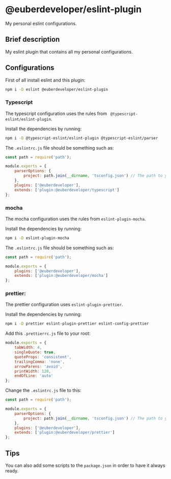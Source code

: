 # @euberdeveloper/eslint-plugin
My personal eslint configurations.

## Brief description

My eslint plugin that contains all my personal configurations.
## Configurations

First of all install eslint and this plugin:

```bash
npm i -D eslint @euberdeveloper/eslint-plugin
```

### Typescript

The typescript configuration uses the rules from ` @typescript-eslint/eslint-plugin`.

Install the dependencies by running:

```bash
npm i -D @typescript-eslint/eslint-plugin @typescript-eslint/parser
```

The `.eslintrc.js` file should be something such as:

```js
const path = require('path');

module.exports = {
    parserOptions: {
        project: path.join(__dirname, 'tsconfig.json') // The path to your tsconfig.json
    },
    plugins: ['@euberdeveloper'],
    extends: ['plugin:@euberdeveloper/typescript']
};
```

### mocha

The mocha configuration uses the rules from `eslint-plugin-mocha`.

Install the dependencies by running:

```bash
npm i -D eslint-plugin-mocha
```

The `.eslintrc.js` file should be something such as:

```js
const path = require('path');

module.exports = {
    plugins: ['@euberdeveloper'],
    extends: ['plugin:@euberdeveloper/mocha']
};
```

### prettier:

The prettier configuration uses `eslint-plugin-prettier`.

Install the dependencies by running:

```bash
npm i -D prettier eslint-plugin-prettier eslint-config-prettier
```

Add this `.prettierrc.js` file to your root:

```js
module.exports = {
    tabWidth: 4,
    singleQuote: true,
    quoteProps: 'consistent',
    trailingComma: 'none',
    arrowParens: 'avoid',
    printWidth: 120,
    endOfLine: 'auto'
};
```

Change the `.eslintrc.js` file to this:

```js
const path = require('path');

module.exports = {
    parserOptions: {
        project: path.join(__dirname, 'tsconfig.json') // The path to your tsconfig.json
    },
    plugins: ['@euberdeveloper'],
    extends: ['plugin:@euberdeveloper/prettier']
};
```

## Tips

You can also add some scripts to the `package.json` in order to have it always ready.

